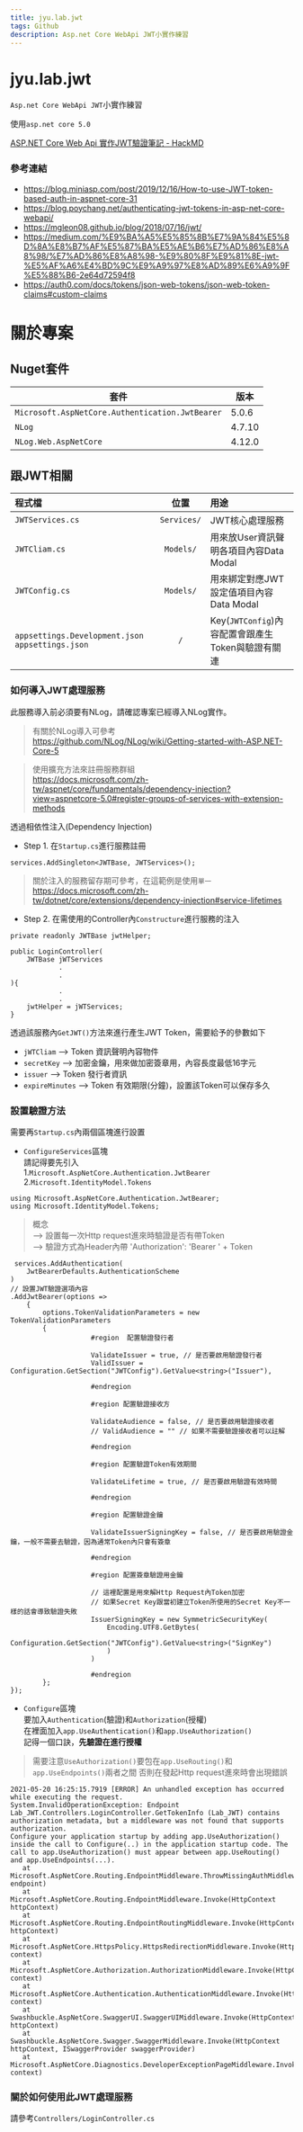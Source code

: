 ```yaml
---
title: jyu.lab.jwt
tags: Github
description: Asp.net Core WebApi JWT小實作練習
---
```


# jyu.lab.jwt

`Asp.net Core WebApi JWT`小實作練習

使用`asp.net core 5.0`

[ASP.NET Core Web Api 實作JWT驗證筆記 - HackMD](https://hackmd.io/gHmOswBaQauTVJ_TrwxTQg?view)

### 參考連結

* https://blog.miniasp.com/post/2019/12/16/How-to-use-JWT-token-based-auth-in-aspnet-core-31
* https://blog.poychang.net/authenticating-jwt-tokens-in-asp-net-core-webapi/
* https://mgleon08.github.io/blog/2018/07/16/jwt/
* https://medium.com/%E9%BA%A5%E5%85%8B%E7%9A%84%E5%8D%8A%E8%B7%AF%E5%87%BA%E5%AE%B6%E7%AD%86%E8%A8%98/%E7%AD%86%E8%A8%98-%E9%80%8F%E9%81%8E-jwt-%E5%AF%A6%E4%BD%9C%E9%A9%97%E8%AD%89%E6%A9%9F%E5%88%B6-2e64d72594f8
* https://auth0.com/docs/tokens/json-web-tokens/json-web-token-claims#custom-claims

# 關於專案

## Nuget套件

| 套件 | 版本 |
| -------- | -------- |
| `Microsoft.AspNetCore.Authentication.JwtBearer`     | 5.0.6     |
| `NLog`     | 4.7.10     |
| `NLog.Web.AspNetCore`     | 4.12.0     |

## 跟JWT相關

| 程式檔                                            |    位置     | 用途                                              |
|:------------------------------------------------- |:-----------:|:------------------------------------------------- |
| `JWTServices.cs`                                  | `Services/` | JWT核心處理服務                                   |
| `JWTCliam.cs`                                     |  `Models/`  | 用來放User資訊聲明各項目內容Data Modal            |
| `JWTConfig.cs`                                    |  `Models/`  | 用來綁定對應JWT設定值項目內容Data Modal           |
| `appsettings.Development.json` `appsettings.json` |     `/`     | Key(`JWTConfig`)內容配置會跟產生Token與驗證有關連 |

### 如何導入JWT處理服務
此服務導入前必須要有NLog，請確認專案已經導入NLog實作。
> 有關於NLog導入可參考 <br/>
> https://github.com/NLog/NLog/wiki/Getting-started-with-ASP.NET-Core-5

> 使用擴充方法來註冊服務群組 <br/>
> https://docs.microsoft.com/zh-tw/aspnet/core/fundamentals/dependency-injection?view=aspnetcore-5.0#register-groups-of-services-with-extension-methods

透過相依性注入(Dependency Injection)

* Step 1. 在`Startup.cs`進行服務註冊
```csharp=
services.AddSingleton<JWTBase, JWTServices>();
```
> 關於注入的服務留存期可參考，在這範例是使用`單一` <br/>
> https://docs.microsoft.com/zh-tw/dotnet/core/extensions/dependency-injection#service-lifetimes

* Step 2. 在需使用的Controller內`Constructure`進行服務的注入
```csharp=
private readonly JWTBase jwtHelper;

public LoginController(
    JWTBase jWTServices
            .
            .
){
            .
            .
    jwtHelper = jWTServices;
}
```

透過該服務內`GetJWT()`方法來進行產生JWT Token，需要給予的參數如下
* `jWTCliam` --> Token 資訊聲明內容物件
* `secretKey` --> 加密金鑰，用來做加密簽章用，內容長度最低16字元
* `issuer` --> Token 發行者資訊
* `expireMinutes` --> Token 有效期限(分鐘)，設置該Token可以保存多久

### 設置驗證方法
需要再`Startup.cs`內兩個區塊進行設置

* `ConfigureServices`區塊 <br/>
請記得要先引入 <br/>
1.`Microsoft.AspNetCore.Authentication.JwtBearer` <br/>
2.`Microsoft.IdentityModel.Tokens` <br/>
```csharp=
using Microsoft.AspNetCore.Authentication.JwtBearer;
using Microsoft.IdentityModel.Tokens;
```
> 概念<br/>
> --> 設置每一次Http request進來時驗證是否有帶Token <br/>
> --> 驗證方式為Header內帶 'Authorization': 'Bearer ' + Token

```csharp=
 services.AddAuthentication(
    JwtBearerDefaults.AuthenticationScheme
)
// 設置JWT驗證選項內容
.AddJwtBearer(options =>
    {
        options.TokenValidationParameters = new TokenValidationParameters
        {
                    #region  配置驗證發行者

                    ValidateIssuer = true, // 是否要啟用驗證發行者
                    ValidIssuer = Configuration.GetSection("JWTConfig").GetValue<string>("Issuer"),

                    #endregion

                    #region 配置驗證接收方

                    ValidateAudience = false, // 是否要啟用驗證接收者
                    // ValidAudience = "" // 如果不需要驗證接收者可以註解

                    #endregion

                    #region 配置驗證Token有效期間

                    ValidateLifetime = true, // 是否要啟用驗證有效時間

                    #endregion

                    #region 配置驗證金鑰

                    ValidateIssuerSigningKey = false, // 是否要啟用驗證金鑰，一般不需要去驗證，因為通常Token內只會有簽章

                    #endregion

                    #region 配置簽章驗證用金鑰

                    // 這裡配置是用來解Http Request內Token加密
                    // 如果Secret Key跟當初建立Token所使用的Secret Key不一樣的話會導致驗證失敗
                    IssuerSigningKey = new SymmetricSecurityKey(
                        Encoding.UTF8.GetBytes(
                            Configuration.GetSection("JWTConfig").GetValue<string>("SignKey")
                        )
                    )

                    #endregion
        };
});
```

* `Configure`區塊 <br/>
要加入`Authentication`(驗證)和`Authorization`(授權) <br/>
在裡面加入`app.UseAuthentication()`和`app.UseAuthorization()`  <br/>
記得一個口訣，**先驗證在進行授權**

> 需要注意`UseAuthorization()`要包在`app.UseRouting()`和`app.UseEndpoints()`兩者之間
> 否則在發起Http request進來時會出現錯誤

```
2021-05-20 16:25:15.7919 [ERROR] An unhandled exception has occurred while executing the request. 
System.InvalidOperationException: Endpoint Lab_JWT.Controllers.LoginController.GetTokenInfo (Lab_JWT) contains authorization metadata, but a middleware was not found that supports authorization.
Configure your application startup by adding app.UseAuthorization() inside the call to Configure(..) in the application startup code. The call to app.UseAuthorization() must appear between app.UseRouting() and app.UseEndpoints(...).
   at Microsoft.AspNetCore.Routing.EndpointMiddleware.ThrowMissingAuthMiddlewareException(Endpoint endpoint)
   at Microsoft.AspNetCore.Routing.EndpointMiddleware.Invoke(HttpContext httpContext)
   at Microsoft.AspNetCore.Routing.EndpointRoutingMiddleware.Invoke(HttpContext httpContext)
   at Microsoft.AspNetCore.HttpsPolicy.HttpsRedirectionMiddleware.Invoke(HttpContext context)
   at Microsoft.AspNetCore.Authorization.AuthorizationMiddleware.Invoke(HttpContext context)
   at Microsoft.AspNetCore.Authentication.AuthenticationMiddleware.Invoke(HttpContext context)
   at Swashbuckle.AspNetCore.SwaggerUI.SwaggerUIMiddleware.Invoke(HttpContext httpContext)
   at Swashbuckle.AspNetCore.Swagger.SwaggerMiddleware.Invoke(HttpContext httpContext, ISwaggerProvider swaggerProvider)
   at Microsoft.AspNetCore.Diagnostics.DeveloperExceptionPageMiddleware.Invoke(HttpContext context)
```

### 關於如何使用此JWT處理服務
請參考`Controllers/LoginController.cs`

